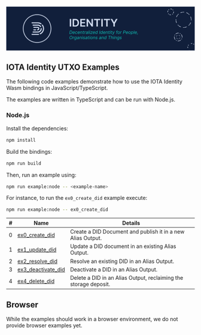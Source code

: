 ![banner](./../../../documentation/static/img/Banner/banner_identity.svg)

## IOTA Identity UTXO Examples

The following code examples demonstrate how to use the IOTA Identity Wasm bindings in JavaScript/TypeScript.

The examples are written in TypeScript and can be run with Node.js.

### Node.js

Install the dependencies:

```bash
npm install
```

Build the bindings:

```bash
npm run build
```

Then, run an example using:

```bash
npm run example:node -- <example-name>
```

For instance, to run the `ex0_create_did` example execute:

```bash
npm run example:node -- ex0_create_did
```

| #   | Name                                            | Details                                                          |
|-----|-------------------------------------------------|------------------------------------------------------------------|
| 0   | [ex0_create_did](src/ex0_create_did.ts)         | Create a DID Document and publish it in a new Alias Output.      |
| 1   | [ex1_update_did](src/ex1_update_did.ts)         | Update a DID document in an existing Alias Output.               |
| 2   | [ex2_resolve_did](src/ex2_resolve_did.ts)       | Resolve an existing DID in an Alias Output.                      |
| 3   | [ex3_deactivate_did](src/ex3_deactivate_did.ts) | Deactivate a DID in an Alias Output.                             |
| 4   | [ex4_delete_did](src/ex4_delete_did.ts)         | Delete a DID in an Alias Output, reclaiming the storage deposit. |

## Browser

While the examples should work in a browser environment, we do not provide browser examples yet.
